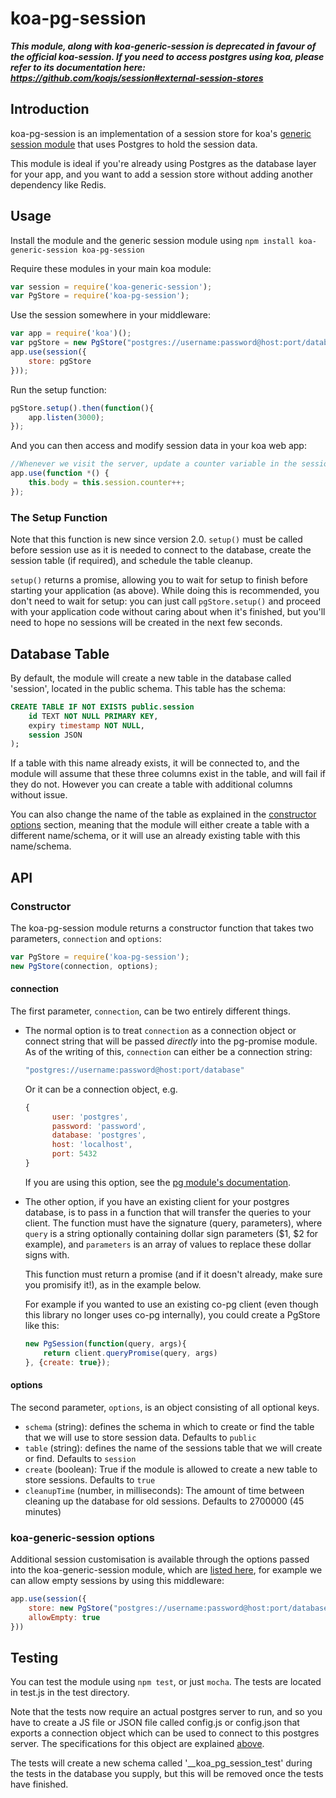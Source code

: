 # koa-pg-session

***This module, along with koa-generic-session is deprecated in favour of the official koa-session. If you need to access postgres using koa, please refer to its documentation here: https://github.com/koajs/session#external-session-stores***

## Introduction

koa-pg-session is an implementation of a session store for koa's [generic session module](https://github.com/koajs/generic-session) that uses Postgres to hold the session data.

This module is ideal if you're already using Postgres as the database layer for your app, and you want to add a session store without adding another dependency like Redis.

## Usage

Install the module and the generic session module using `npm install koa-generic-session koa-pg-session`

Require these modules in your main koa module:

```javascript
var session = require('koa-generic-session');
var PgStore = require('koa-pg-session');
```

Use the session somewhere in your middleware:

```javascript
var app = require('koa')();
var pgStore = new PgStore("postgres://username:password@host:port/database");
app.use(session({
    store: pgStore
}));
```

Run the setup function:
```javascript
pgStore.setup().then(function(){
    app.listen(3000);
});
```

And you can then access and modify session data in your koa web app:

```javascript
//Whenever we visit the server, update a counter variable in the session and render it as JSON
app.use(function *() {
    this.body = this.session.counter++;
});
```

### The Setup Function

Note that this function is new since version 2.0. `setup()` must be called before session use as it is needed to
connect to the database, create the session table (if required), and schedule the table cleanup.

`setup()` returns a promise, allowing you to wait for setup to finish before starting your application
(as above). While doing this is recommended, you don't need to wait for setup: you can just call `pgStore.setup()`
and proceed with your application code without caring about when it's finished, but you'll need to hope no sessions
will be created in the next few seconds.

## Database Table

By default, the module will create a new table in the database called 'session', located in the public schema. This table has the schema:

```sql
CREATE TABLE IF NOT EXISTS public.session
    id TEXT NOT NULL PRIMARY KEY,
    expiry timestamp NOT NULL,
    session JSON
);
```

If a table with this name already exists, it will be connected to, and the module will assume that these three columns exist in the table, and will fail if they do not. However you can create a table with additional columns without issue.

You can also change the name of the table as explained in the [constructor options](#options) section, meaning that the module will either create a table with a different name/schema, or it will use an already existing table with this name/schema.

## API

### Constructor

The koa-pg-session module returns a constructor function that takes two parameters, `connection` and `options`:

```javascript
var PgStore = require('koa-pg-session');
new PgStore(connection, options);
```

#### connection

The first parameter, `connection`, can be two entirely different things.

 *  The normal option is to treat `connection` as a connection object or connect string that will be passed *directly*
    into the pg-promise module. As of the writing of this, `connection` can either be a connection string:

    ```javascript
    "postgres://username:password@host:port/database"
    ```

    Or it can be a connection object, e.g.

    ```javascript
    {
          user: 'postgres',
          password: 'password',
          database: 'postgres',
          host: 'localhost',
          port: 5432
    }
    ```

    If you are using this option, see the [pg module's documentation](https://github.com/brianc/node-postgres/wiki/pg#connectstring-connectionstring-function-callback).

 *  The other option, if you have an existing client for your postgres database, is to pass in a function
    that will transfer the queries to your client. The function must have the signature (query, parameters),
    where `query` is a string optionally containing dollar sign parameters ($1, $2 for example), and `parameters` is an
    array of values to replace these dollar signs with.

    This function must return a promise (and if it doesn't already, make sure you promisify it!), as in the example below.

    For example if you wanted to use an existing co-pg client (even though this library no longer uses co-pg internally),
    you could create a PgStore like this:

    ```javascript
    new PgSession(function(query, args){
        return client.queryPromise(query, args)
    }, {create: true});
    ```

#### options

The second parameter, `options`, is an object consisting of all optional keys.

* `schema` (string): defines the schema in which to create or find the table that we will use to store session data. Defaults to `public`
* `table` (string): defines the name of the sessions table that we will create or find. Defaults to `session`
* `create` (boolean): True if the module is allowed to create a new table to store sessions. Defaults to `true`
* `cleanupTime` (number, in milliseconds): The amount of time between cleaning up the database for old sessions. Defaults to 2700000 (45 minutes)

### koa-generic-session options

Additional session customisation is available through the options passed into the koa-generic-session module, which are [listed here](https://github.com/koajs/generic-session#options), for example we can allow empty sessions by using this middleware:

```javascript
app.use(session({
    store: new PgStore("postgres://username:password@host:port/database"),
    allowEmpty: true
}))
```

## Testing

You can test the module using `npm test`, or just `mocha`. The tests are located in test.js in the test directory.

Note that the tests now require an actual postgres server to run, and so you have to create a JS file or JSON file called
config.js or config.json that exports a connection object which can be used to connect to this postgres server.
The specifications for this object are explained [above](#connection).

The tests will create a new schema called '__koa_pg_session_test' during the tests in the database you supply, but this
will be removed once the tests have finished.
